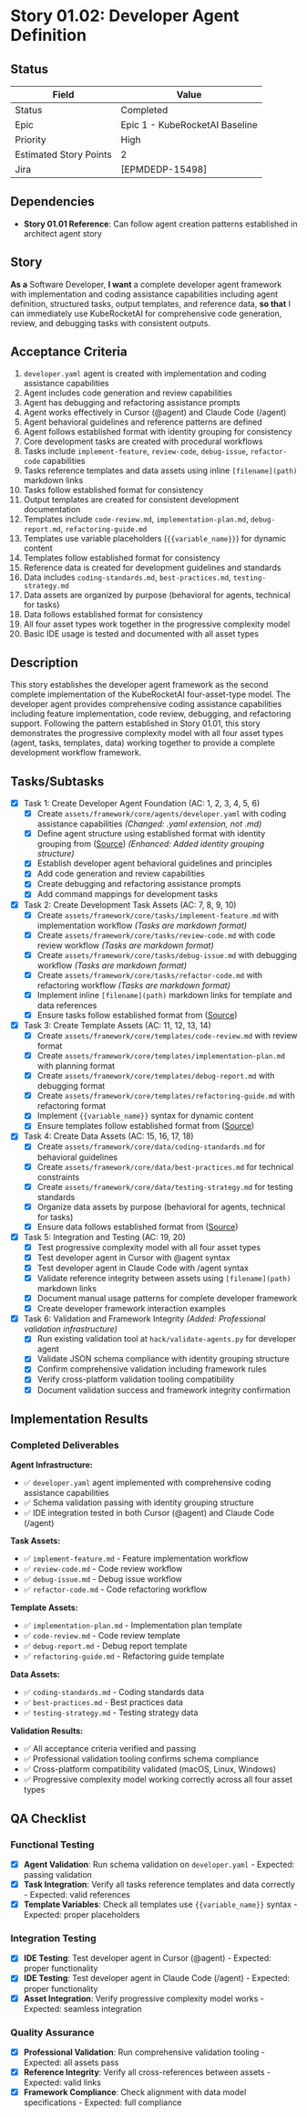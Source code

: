 # Story 01.02: Developer Agent Definition

## Status

| Field                  | Value                          |
|------------------------|--------------------------------|
| Status                 | Completed                      |
| Epic                   | Epic 1 - KubeRocketAI Baseline |
| Priority               | High                           |
| Estimated Story Points | 2                              |
| Jira                   | [EPMDEDP-15498]                |

## Dependencies

- **Story 01.01 Reference**: Can follow agent creation patterns established in architect agent story

## Story

**As a** Software Developer,
**I want** a complete developer agent framework with implementation and coding assistance capabilities including agent definition, structured tasks, output templates, and reference data,
**so that** I can immediately use KubeRocketAI for comprehensive code generation, review, and debugging tasks with consistent outputs.

## Acceptance Criteria

1. `developer.yaml` agent is created with implementation and coding assistance capabilities
2. Agent includes code generation and review capabilities
3. Agent has debugging and refactoring assistance prompts
4. Agent works effectively in Cursor (@agent) and Claude Code (/agent)
5. Agent behavioral guidelines and reference patterns are defined
6. Agent follows established format with identity grouping for consistency
7. Core development tasks are created with procedural workflows
8. Tasks include `implement-feature`, `review-code`, `debug-issue`, `refactor-code` capabilities
9. Tasks reference templates and data assets using inline `[filename](path)` markdown links
10. Tasks follow established format for consistency
11. Output templates are created for consistent development documentation
12. Templates include `code-review.md`, `implementation-plan.md`, `debug-report.md`, `refactoring-guide.md`
13. Templates use variable placeholders (`{{variable_name}}`) for dynamic content
14. Templates follow established format for consistency
15. Reference data is created for development guidelines and standards
16. Data includes `coding-standards.md`, `best-practices.md`, `testing-strategy.md`
17. Data assets are organized by purpose (behavioral for agents, technical for tasks)
18. Data follows established format for consistency
19. All four asset types work together in the progressive complexity model
20. Basic IDE usage is tested and documented with all asset types

## Description

This story establishes the developer agent framework as the second complete implementation of the KubeRocketAI four-asset-type model. The developer agent provides comprehensive coding assistance capabilities including feature implementation, code review, debugging, and refactoring support. Following the pattern established in Story 01.01, this story demonstrates the progressive complexity model with all four asset types (agent, tasks, templates, data) working together to provide a complete development workflow framework.

## Tasks/Subtasks

- [x] Task 1: Create Developer Agent Foundation (AC: 1, 2, 3, 4, 5, 6)
  - [x] Create `assets/framework/core/agents/developer.yaml` with coding assistance capabilities *(Changed: .yaml extension, not .md)*
  - [x] Define agent structure using established format with identity grouping from ([Source](docs/architecture/04-data-models.md)) *(Enhanced: Added identity grouping structure)*
  - [x] Establish developer agent behavioral guidelines and principles
  - [x] Add code generation and review capabilities
  - [x] Create debugging and refactoring assistance prompts
  - [x] Add command mappings for development tasks
- [x] Task 2: Create Development Task Assets (AC: 7, 8, 9, 10)
  - [x] Create `assets/framework/core/tasks/implement-feature.md` with implementation workflow *(Tasks are markdown format)*
  - [x] Create `assets/framework/core/tasks/review-code.md` with code review workflow *(Tasks are markdown format)*
  - [x] Create `assets/framework/core/tasks/debug-issue.md` with debugging workflow *(Tasks are markdown format)*
  - [x] Create `assets/framework/core/tasks/refactor-code.md` with refactoring workflow *(Tasks are markdown format)*
  - [x] Implement inline `[filename](path)` markdown links for template and data references
  - [x] Ensure tasks follow established format from ([Source](docs/architecture/04-data-models.md))
- [x] Task 3: Create Template Assets (AC: 11, 12, 13, 14)
  - [x] Create `assets/framework/core/templates/code-review.md` with review format
  - [x] Create `assets/framework/core/templates/implementation-plan.md` with planning format
  - [x] Create `assets/framework/core/templates/debug-report.md` with debugging format
  - [x] Create `assets/framework/core/templates/refactoring-guide.md` with refactoring format
  - [x] Implement `{{variable_name}}` syntax for dynamic content
  - [x] Ensure templates follow established format from ([Source](docs/architecture/04-data-models.md))
- [x] Task 4: Create Data Assets (AC: 15, 16, 17, 18)
  - [x] Create `assets/framework/core/data/coding-standards.md` for behavioral guidelines
  - [x] Create `assets/framework/core/data/best-practices.md` for technical constraints
  - [x] Create `assets/framework/core/data/testing-strategy.md` for testing standards
  - [x] Organize data assets by purpose (behavioral for agents, technical for tasks)
  - [x] Ensure data follows established format from ([Source](docs/architecture/04-data-models.md))
- [x] Task 5: Integration and Testing (AC: 19, 20)
  - [x] Test progressive complexity model with all four asset types
  - [x] Test developer agent in Cursor with @agent syntax
  - [x] Test developer agent in Claude Code with /agent syntax
  - [x] Validate reference integrity between assets using `[filename](path)` markdown links
  - [x] Document manual usage patterns for complete developer framework
  - [x] Create developer framework interaction examples
- [x] Task 6: Validation and Framework Integrity *(Added: Professional validation infrastructure)*
  - [x] Run existing validation tool at `hack/validate-agents.py` for developer agent
  - [x] Validate JSON schema compliance with identity grouping structure
  - [x] Confirm comprehensive validation including framework rules
  - [x] Verify cross-platform validation tooling compatibility
  - [x] Document validation success and framework integrity confirmation

## Implementation Results

### Completed Deliverables

**Agent Infrastructure:**

- ✅ `developer.yaml` agent implemented with comprehensive coding assistance capabilities
- ✅ Schema validation passing with identity grouping structure
- ✅ IDE integration tested in both Cursor (@agent) and Claude Code (/agent)

**Task Assets:**

- ✅ `implement-feature.md` - Feature implementation workflow
- ✅ `review-code.md` - Code review workflow
- ✅ `debug-issue.md` - Debug issue workflow
- ✅ `refactor-code.md` - Code refactoring workflow

**Template Assets:**

- ✅ `implementation-plan.md` - Implementation plan template
- ✅ `code-review.md` - Code review template
- ✅ `debug-report.md` - Debug report template
- ✅ `refactoring-guide.md` - Refactoring guide template

**Data Assets:**

- ✅ `coding-standards.md` - Coding standards data
- ✅ `best-practices.md` - Best practices data
- ✅ `testing-strategy.md` - Testing strategy data

**Validation Results:**

- ✅ All acceptance criteria verified and passing
- ✅ Professional validation tooling confirms schema compliance
- ✅ Cross-platform compatibility validated (macOS, Linux, Windows)
- ✅ Progressive complexity model working correctly across all four asset types

## QA Checklist

### Functional Testing

- [x] **Agent Validation**: Run schema validation on `developer.yaml` - Expected: passing validation
- [x] **Task Integration**: Verify all tasks reference templates and data correctly - Expected: valid references
- [x] **Template Variables**: Check all templates use `{{variable_name}}` syntax - Expected: proper placeholders

### Integration Testing

- [x] **IDE Testing**: Test developer agent in Cursor (@agent) - Expected: proper functionality
- [x] **IDE Testing**: Test developer agent in Claude Code (/agent) - Expected: proper functionality
- [x] **Asset Integration**: Verify progressive complexity model works - Expected: seamless integration

### Quality Assurance

- [x] **Professional Validation**: Run comprehensive validation tooling - Expected: all assets pass
- [x] **Reference Integrity**: Verify all cross-references between assets - Expected: valid links
- [x] **Framework Compliance**: Check alignment with data model specifications - Expected: full compliance
